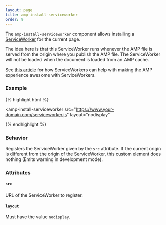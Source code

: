 ```yaml
---
layout: page
title: amp-install-serviceworker
order: 9
---
```


<!---
Copyright 2015 The AMP HTML Authors. All Rights Reserved.

Licensed under the Apache License, Version 2.0 (the "License");
you may not use this file except in compliance with the License.
You may obtain a copy of the License at

      http://www.apache.org/licenses/LICENSE-2.0

Unless required by applicable law or agreed to in writing, software
distributed under the License is distributed on an "AS-IS" BASIS,
WITHOUT WARRANTIES OR CONDITIONS OF ANY KIND, either express or implied.
See the License for the specific language governing permissions and
limitations under the License.
-->



The `amp-install-serviceworker` component allows installing a [ServiceWorker](http://www.html5rocks.com/en/tutorials/service-worker/introduction/) for the current page.

The idea here is that this ServiceWorker runs whenever the AMP file is served from the origin where you publish the AMP file. The ServiceWorker will not be loaded when the document is loaded from an AMP cache.

See [this article](https://medium.com/@cramforce/amps-and-websites-in-the-age-of-the-service-worker-8369841dc962) for how ServiceWorkers can help with making the AMP experience awesome with ServiceWorkers.

### Example

{% highlight html %}

  <amp-install-serviceworker
      src="https://www.your-domain.com/serviceworker.js"
      layout="nodisplay"
  </amp-install-serviceworker>

{% endhighlight %}

### Behavior

Registers the ServiceWorker given by the `src` attribute. If the current origin is different from the origin of the ServiceWorker, this custom element does nothing (Emits warning in development mode).

### Attributes

#### `src`

URL of the ServiceWorker to register.

#### `layout`

Must have the value `nodisplay`.
